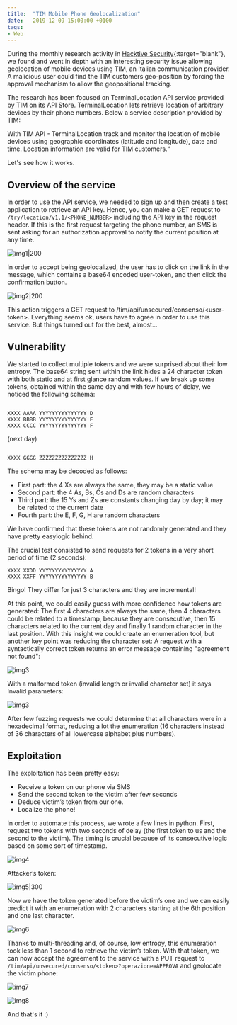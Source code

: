 ```yaml
---
title:  "TIM Mobile Phone Geolocalization"
date:   2019-12-09 15:00:00 +0100
tags: 
- Web
---
```


During the monthly research activity in [Hacktive Security](https://hacktivesecurity.com/){:target="blank"}, we found and went in depth with an interesting security issue allowing geolocation of mobile devices using TIM, an Italian communication provider. A malicious user could find the TIM customers geo-position by forcing the approval mechanism to allow the geopositional tracking. 

The research has been focused on TerminalLocation API service provided by TIM on its API Store.
TerminalLocation lets retrieve location of arbitrary devices by their phone numbers.
Below a service description provided by TIM:

With TIM API - TerminalLocation track and monitor the location of mobile devices using geographic coordinates (latitude and longitude), date and time. Location information are valid for TIM customers.“

Let's see how it works.

## Overview of the service

In order to use the API service, we needed to sign up and then create a test application to retrieve an API key.
Hence, you can make a GET request to `/try/location/v1.1/<PHONE_NUMBER>` including the API key in the request header. If this is the first request targeting the phone number, an SMS is sent asking for an authorization approval to notify the current position at any time.


![img1|200](/notes/images/tim/1.png)

In order to accept being geolocalized, the user has to click on the link in the message, which contains a base64 encoded user-token, and then click the confirmation button.

![img2|200](/notes/images/tim/2.png)

This action triggers a GET request to /tim/api/unsecured/consenso/\<user-token\>.
Everything seems ok, users have to agree in order to use this service. But things turned out for the best, almost...

## Vulnerability

We started to collect multiple tokens and we were surprised about their low entropy.
The base64 string sent within the link hides a 24 character token with both static and at first glance random values. If we break up some tokens, obtained within the same day and with few hours of delay, we noticed the following schema:  

```

XXXX AAAA YYYYYYYYYYYYYYY D  
XXXX BBBB YYYYYYYYYYYYYYY E  
XXXX CCCC YYYYYYYYYYYYYYY F  
```
(next day) 
```

XXXX GGGG ZZZZZZZZZZZZZZZ H  
```

The schema may be decoded as follows:
- First part: the 4 Xs are always the same, they may be a static value
- Second part: the 4 As, Bs, Cs and Ds are random characters
- Third part: the 15 Ys and Zs are constants changing day by day; it may be related to the current date
- Fourth part: the E, F, G, H are random characters

We have confirmed that these tokens are not randomly generated and they have pretty easylogic behind.

The crucial test consisted to send requests for 2 tokens in a very short period of time (2 seconds):

```
XXXX XXDD YYYYYYYYYYYYYYY A  
XXXX XXFF YYYYYYYYYYYYYYY B
```


Bingo!
They differ for just 3 characters and they are incremental!

At this point, we could easily guess with more confidence how tokens are generated: The first 4 characters are always the same, then 4 characters could be related to a timestamp, because they are consecutive, then 15 characters related to the current day and finally 1 random character in the last position.
With this insight we could create an enumeration tool, but another key point was reducing the character set:
A request with a syntactically correct token returns an error message containing "agreement not found":

![img3](/notes/images/tim/3.png)

With a malformed token (invalid length or invalid character set) it says Invalid parameters:

![img3](/notes/images/tim/4.png)

After few fuzzing requests we could determine that all characters were in a hexadecimal format, reducing a lot the enumeration (16 characters instead of 36 characters of all lowercase alphabet plus numbers).

## Exploitation

The exploitation has been pretty easy:
- Receive a token on our phone via SMS
- Send the second token to the victim after few seconds
- Deduce victim’s token from our one.
- Localize the phone!

In order to automate this process, we wrote a few lines in python.
First, request two tokens with two seconds of delay (the first token to us and the second to the victim).
The timing is crucial because of its consecutive logic based on some sort of timestamp.

![img4](/notes/images/tim/5.png)

Attacker’s token:


![img5|300](/notes/images/tim/6.png)


Now we have the token generated before the victim’s one and we can easily predict it with an enumeration with 2 characters starting at the 6th position and one last character.

![img6](/notes/images/tim/7.png)

Thanks to multi-threading and, of course, low entropy, this enumeration took less than 1 second to retrieve the victim’s token.
With that token, we can now accept the agreement to the service with a PUT request to `/tim/api/unsecured/consenso/<token>?operazione=APPROVA` and geolocate the victim phone:

![img7](/notes/images/tim/8.png)

![img8](/notes/images/tim/8.png)


And that's it :)